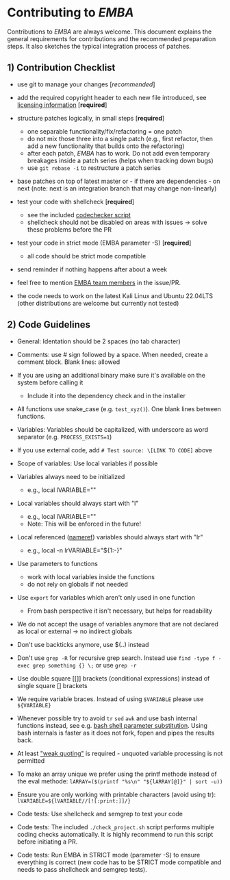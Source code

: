 # Contributing to *EMBA*

Contributions to *EMBA* are always welcome. This document explains the general requirements for contributions and the recommended preparation steps.
It also sketches the typical integration process of patches.

## 1) Contribution Checklist


- use git to manage your changes \[*recommended*]

- add the required copyright header to each new file introduced, see
  [licensing information](./LICENSE) \[**required**]

- structure patches logically, in small steps \[**required**]
  - one separable functionality/fix/refactoring = one patch
  - do not mix those three into a single patch (e.g., first refactor, then add a new functionality that builds onto the refactoring)
  - after each patch, *EMBA* has to work. Do not add
    even temporary breakages inside a patch series (helps when tracking down bugs)
  - use `git rebase -i` to restructure a patch series

- base patches on top of latest master or - if there are dependencies - on next
  (note: next is an integration branch that may change non-linearly)

- test your code with shellcheck \[**required**] 
  - see the included [codechecker script](./check_project.sh)
  - shellcheck should not be disabled on areas with issues -> solve these problems before the PR

- test your code in strict mode (EMBA parameter -S) \[**required**]
  - all code should be strict mode compatible

- send reminder if nothing happens after about a week

- feel free to mention [EMBA team members](https://github.com/orgs/e-m-b-a/people) in the issue/PR.

- the code needs to work on the latest Kali Linux and Ubuntu 22.04LTS (other distributions are welcome but currently not tested)

## 2) Code Guidelines

- General: Identation should be 2 spaces (no tab character)

- Comments: use # sign followed by a space. When needed, create a comment block. Blank lines: allowed

- If you are using an additional binary make sure it's available on the system before calling it
  - Include it into the dependency check and in the installer

- All functions use snake_case (e.g. `test_xyz()`). One blank lines between functions.

- Variables: Variables should be capitalized, with underscore as word separator (e.g. `PROCESS_EXISTS=1`)

- If you use external code, add `# Test source: \[LINK TO CODE]` above

- Scope of variables: Use local variables if possible

- Variables always need to be initialized
  - e.g., local lVARIABLE=""

- Local variables should always start with "l"
  - e.g., local lVARIABLE=""
  - Note: This will be enforced in the future!

- Local referenced ([nameref](https://www.gnu.org/software/bash/manual/bash.html#Shell-Parameters)) variables should always start with "lr"
  - e.g., local -n lrVARIABLE="${1:-}"

- Use parameters to functions
  - work with local variables inside the functions
  - do not rely on globals if not needed

- Use `export` for variables which aren't only used in one function
  - From bash perspective it isn't necessary, but helps for readability

- We do not accept the usage of variables anymore that are not declared as local or external -> no indirect globals

- Don't use backticks anymore, use $(..) instead

- Don't use `grep -R` for recursive grep search. Instead use `find -type f -exec grep something {} \;` or use `grep -r`

- Use double square \[[]] brackets (conditional expressions) instead of single square [] brackets

- We require variable braces. Instead of using `$VARIABLE` please use `${VARIABLE}`

- Whenever possible try to avoid `tr` `sed` `awk` and use bash internal functions instead, see e.g. [bash shell parameter substitution](https://www.cyberciti.biz/tips/bash-shell-parameter-substitution-2.html). Using bash internals is faster as it does not fork, fopen and pipes the results back.

- At least ["weak quoting"](https://flokoe.github.io/bash-hackers-wiki/syntax/quoting/#quotes-and-escaping) is required - unquoted variable processing is not permitted

- To make an array unique we prefer using the printf methode instead of the eval methode: `lARRAY=($(printf "%s\n" "${lARRAY[@]}" | sort -u))`

- Ensure you are only working with printable characters (avoid using tr): `lVARIABLE=${lVARIABLE//[![:print:]]/}`

- Code tests: Use shellcheck and semgrep to test your code

- Code tests: The included `./check_project.sh` script performs multiple coding checks automatically. It is highly recommend to run this script before initiating a PR.

- Code tests: Run EMBA in STRICT mode (parameter -S) to ensure everything is correct (new code has to be STRICT mode compatible and needs to pass shellcheck and semgrep tests).
